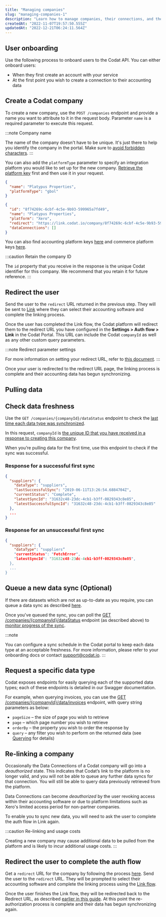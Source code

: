 ```yaml
---
title: "Managing companies"
slug: "managing-companies-1"
description: "Learn how to manage companies, their connections, and their data via API"
createdAt: "2022-11-07T19:57:50.555Z"
updatedAt: "2022-12-21T06:24:11.564Z"
---
```


## User onboarding

Use the following process to onboard users to the Codat API. You can either onboard users:

- When they first create an account with your service
- At the first point you wish to create a connection to their accounting data

## Create a Codat company

To create a new company, use the `POST /companies` endpoint and provide a name you want to attribute to it in the request body. Parameter `name` is a required parameter to execute this request.

:::note Company name

The name of the company doesn't have to be unique. It's just there to help you identify the company in the portal. Make sure to [avoid forbidden characters](/core-concepts/companies).
:::

You can also add the `platformType` parameter to specify an integration platform you would like to set up for the new company. [Retrieve the platform key](/your-first-call-to-the-api-using-api-explorer#retrieve-platform-keys) first and then use it in your request.

```json Sample request
{
  "name": "Platypus Properties",
  "platformType": "gbol"
}
```

```json Sample response
{
  "id": "8f74269c-6cbf-4c5e-9b93-599965a7fd49",
  "name": "Platypus Properties",
  "platform": "Xero",
  "redirect": "https://link.codat.io/company/8f74269c-6cbf-4c5e-9b93-599965a7fd49",
  "dataConnections": []
}
```

You can also find accounting platform keys [here](/accounting-platform-keys) and commerce platform keys [here](/commerce-platform-keys).

:::caution Retain the company ID

The `id` property that you receive in the response is the unique Codat identifier for this company. We recommend that you retain it for future reference.
:::

## Redirect the user

Send the user to the `redirect` URL returned in the previous step. They will be sent to [Link](/authorize-hosted-link) where they can select their accounting software and complete the linking process.

Once the user has completed the Link flow, the Codat platform will redirect them to the redirect URL you have configured in the **Settings > Auth flow > Link** in the Codat Portal. This URL can include the Codat `companyId` as well as any other custom query parameters.

:::note Redirect parameter settings

For more information on setting your redirect URL, refer to [this document](/redirect-urls).
:::

Once your user is redirected to the redirect URL page, the linking process is complete and their accounting data has begun synchronizing.

## Pulling data

## Check data freshness

Use the `GET /companies/{companyId}/dataStatus` endpoint to check the [last time each data type was synchronized](/data-status).

In this request, `companyId` is [the unique ID that you have received in a response to creating this company](/using-the-api/managing-companies-1#create-a-codat-company).

When you’re pulling data for the first time, use this endpoint to check if the sync was successful.

### Response for a successful first sync

```json
{
  "suppliers": {
    "dataType": "suppliers",
    "lastSuccessfulSync": "2019-06-11T13:26:54.6884704Z",
    "currentStatus": "Complete",
    "latestSyncId": "31632c48-23dc-4cb1-b3ff-0829343c8e85",
    "latestSuccessfulSyncId": "31632c48-23dc-4cb1-b3ff-0829343c8e85"
  },
  ...
}
```

### Response for an unsuccessful first sync

```json
{
  "suppliers": {
    "dataType": "suppliers”
    "currentStatus": "FetchError",
    "latestSyncId": "31632c48-23dc-4cb1-b3ff-0829343c8e85",
  },
  ...
}
```

## Queue a new data sync (Optional)

If there are datasets which are not as up-to-date as you require, you can queue a data sync as described [here](/queueing-data-syncs).

Once you've queued the sync, you can poll the [GET /companies/{companyId}/dataStatus](/codat-api#/operations/get-companies-companyId-dataStatus) endpoint (as described above) to [monitor progress of the sync](/data-status).

:::note

You can configure a sync schedule in the Codat portal to keep each data type at an acceptable freshness. For more information, please refer to your onboarding docs or contact [support@codat.io](mailto:support@codat.io).
:::

## Request a specific data type

Codat exposes endpoints for easily querying each of the supported data types; each of these endpoints is detailed in our Swagger documentation.

For example, when querying invoices, you can use the [GET /companies/{companyId}/data/invoices](/accounting-api#/operations/list-invoices) endpoint, with query string parameters as below:

- `pageSize` – the size of page you wish to retrieve
- `page` – which page number you wish to retrieve
- `orderBy` – the property you wish to order the response by
- `query` – any filter you wish to perform on the returned data (see [Querying](/using-the-api/querying) for details)

## Re-linking a company

Occasionally the Data Connections of a Codat company will go into a _deauthorized_ state. This indicates that Codat’s link to the platform is no longer valid, and you will not be able to queue any further data syncs for that connection. You will still be able to query data previously retrieved from the platform.

Data Connections can become _deauthorized_ by the user revoking access within their accounting software or due to platform limitations such as Xero's limited access period for non-partner companies.

To enable you to sync new data, you will need to ask the user to complete the auth flow in Link again.

:::caution Re-linking and usage costs

Creating a new company may cause additional data to be pulled from the platform and is likely to incur additional usage costs.
:::

## Redirect the user to complete the auth flow

Get a `redirect` URL for the company by following the process [here](/authorize-hosted-link). Send the user to the `redirect` URL. They will be prompted to select their accounting software and complete the linking process using the [Link flow](/auth-flow/overview).

Once the user finishes the Link flow, they will be redirected back to the Redirect URL, as described [earlier in this guide](/using-the-api/managing-companies-1#redirect-the-user). At this point the re-authorization process is complete and their data has begun synchronizing again.
